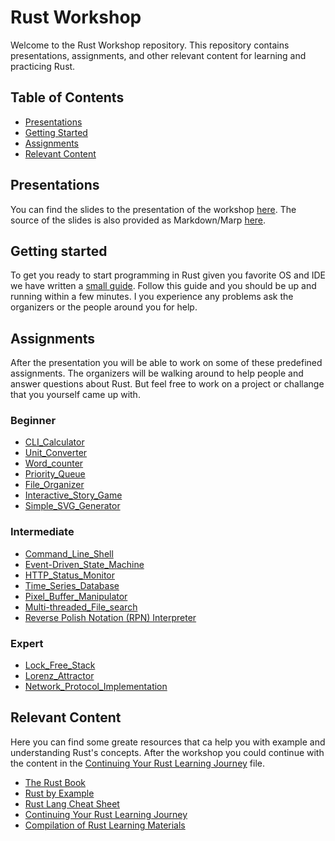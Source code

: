 # Rust Workshop

Welcome to the Rust Workshop repository. This repository contains presentations, assignments, and other relevant content for learning and practicing Rust.

## Table of Contents
- [Presentations](#presentations)
- [Getting Started](#Getting-started)
- [Assignments](#assignments)
- [Relevant Content](#relevant-content)

## Presentations
You can find the slides to the presentation of the workshop [here](presentation/Slides.html). The source of the slides is also provided as Markdown/Marp [here](presentation/Slides.md).


## Getting started
To get you ready to start programming in Rust given you favorite OS and IDE we have written a [small guide](Getting_Started_with_Rust.md). Follow this guide and you should be up and running within a few minutes. I you experience any problems ask the organizers or the people around you for help. 


## Assignments

After the presentation you will be able to work on some of these predefined assignments. The organizers will be walking around to help people and answer questions about Rust. But feel free to work on a project or challange that you yourself came up with.

### Beginner
 - [CLI_Calculator](assignments/1_beginner/B1_CLI_Calculator.md)
 - [Unit_Converter](assignments/1_beginner/B2_Unit_Converter.md)
 - [Word_counter](assignments/1_beginner/B3_Word_counter.md)
 - [Priority_Queue](assignments/1_beginner/B4_Priority_Queue.md)
 - [File_Organizer](assignments/1_beginner/B5_File_Organizer.md)
 - [Interactive_Story_Game](assignments/1_beginner/B6_Interactive_Story_Game.md)
 - [Simple_SVG_Generator](assignments/1_beginner/B7_Simple_SVG_Generator.md)

### Intermediate
 - [Command_Line_Shell](assignments/2_intermediate/I1_Command_Line_Shell.md)
 - [Event-Driven_State_Machine](assignments/2_intermediate/I2_Event-Driven_State_Machine.md)
 - [HTTP_Status_Monitor](assignments/2_intermediate/I3_HTTP_Status_Monitor.md)
 - [Time_Series_Database](assignments/2_intermediate/I4_Time_Series_Database.md)
 - [Pixel_Buffer_Manipulator](assignments/2_intermediate/I5_Pixel_Buffer_Manipulator.md)
 - [Multi-threaded_File_search](assignments/2_intermediate/I6_Multi-threaded_File_search.md)
 - [Reverse Polish Notation (RPN) Interpreter](assignments/2_intermediate/I7_Reverse_Polish_Notation_Interpreter.md)

### Expert
 - [Lock_Free_Stack](assignments/3_expert/E1_Lock_Free_Stack.md)
 - [Lorenz_Attractor](assignments/3_expert/E2_Lorenz_Attractor.md)
 - [Network_Protocol_Implementation](assignments/3_expert/E3_Network_Protocol_Implementation.md)
 
## Relevant Content

Here you can find some greate resources that ca help you with example and understanding Rust's concepts. After the workshop you could continue with the content in the [Continuing Your Rust Learning Journey](Continuing_Your_Rust_Learning_Journey.md) file.
- [The Rust Book](https://doc.rust-lang.org/book/)
- [Rust by Example](https://doc.rust-lang.org/rust-by-example/index.html)
- [Rust Lang Cheat Sheet](https://cheats.rs/)
- [Continuing Your Rust Learning Journey](Continuing_Your_Rust_Learning_Journey.md)
- [Compilation of Rust Learning Materials](https://github.com/ctjhoa/rust-learning)